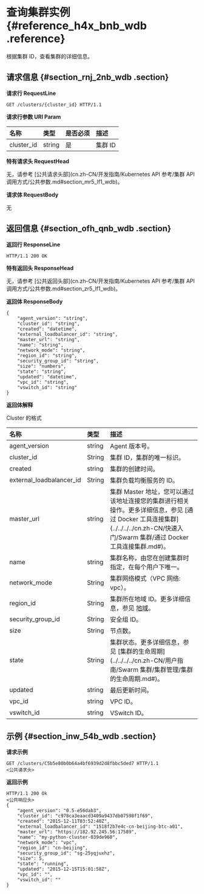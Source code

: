 # 查询集群实例 {#reference_h4x_bnb_wdb .reference}

根据集群 ID，查看集群的详细信息。

## 请求信息 {#section_rnj_2nb_wdb .section}

**请求行 RequestLine**

```
GET /clusters/{cluster_id} HTTP/1.1
```

**请求行参数 URI Param**

|名称|类型|是否必须|描述|
|:-|:-|:---|:-|
|cluster\_id|string|是|集群 ID|

**特有请求头 RequestHead**

无，请参考 [公共请求头部](cn.zh-CN/开发指南/Kubernetes API 参考/集群 API 调用方式/公共参数.md#section_mr5_lf1_wdb)。

**请求体 RequestBody**

无

## 返回信息 {#section_ofh_qnb_wdb .section}

**返回行 ResponseLine**

```
HTTP/1.1 200 OK
```

**特有返回头 ResponseHead**

无，请参考 [公共返回头部](cn.zh-CN/开发指南/Kubernetes API 参考/集群 API 调用方式/公共参数.md#section_zr5_lf1_wdb)。

**返回体 ResponseBody**

```
{
    "agent_version": "string",
    "cluster_id": "string",
    "created": "datetime",
    "external_loadbalancer_id": "string",
    "master_url": "string",
    "name": "string",
    "network_mode": "string",
    "region_id": "string",
    "security_group_id": "string",
    "size": "numbers",
    "state": "string",
    "updated": "datetime",
    "vpc_id": "string",
    "vswitch_id": "string"
}
```

**返回体解释**

Cluster 的格式

|名称|类型|描述|
|:-|:-|:-|
|agent\_version|string|Agent 版本号。|
|cluster\_id|String|集群 ID，集群的唯一标识。|
|created|string|集群的创建时间。|
|external\_loadbalancer\_id|String|集群负载均衡服务的 ID。|
|master\_url|string|集群 Master 地址，您可以通过该地址连接您的集群进行相关操作。更多详细信息，参见 [通过 Docker 工具连接集群](../../../../cn.zh-CN/快速入门/Swarm 集群/通过 Docker 工具连接集群.md#)。|
|name|string|集群名称，由您在创建集群时指定，在每个用户下唯一。|
|network\_mode|String|集群网络模式（VPC 网络: vpc）。|
|region\_id|String|集群所在地域 ID。更多详细信息，参见 [地域](../../../../cn.zh-CN/.md#)。|
|security\_group\_id|String|安全组 ID。|
|size|String|节点数。|
|state|String|集群状态。更多详细信息，参见 [集群的生命周期](../../../../cn.zh-CN/用户指南/Swarm 集群/集群管理/集群的生命周期.md#)。|
|updated|string|最后更新时间。|
|vpc\_id|string|VPC ID。|
|vswitch\_id|string|VSwitch ID。|

## 示例 {#section_inw_54b_wdb .section}

**请求示例**

```
GET /clusters/C5b5e80b0b64a4bf6939d2d8fbbc5ded7 HTTP/1.1
<公共请求头>
```

**返回示例**

```
HTTP/1.1 200 Ok
<公共响应头>
{
    "agent_version": "0.5-e56dab3",
    "cluster_id": "c978ca3eaacd3409a9437db07598f1f69",
    "created": "2015-12-11T03:52:40Z",
    "external_loadbalancer_id": "1518f2b7e4c-cn-beijing-btc-a01",
    "master_url": "https://182.92.245.56:17589",
    "name": "my-python-cluster-039de960",
    "network_mode": "vpc",
    "region_id": "cn-beijing",
    "security_group_id": "sg-25yqjuxhz",
    "size": 5,
    "state": "running",
    "updated": "2015-12-15T15:01:58Z",
    "vpc_id": "",
    "vswitch_id": ""
}
```

